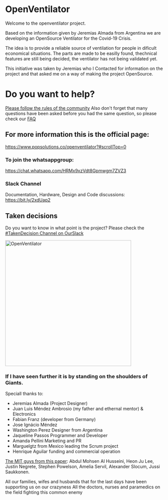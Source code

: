 # OpenVentilator

Welcome to the openventilator project.

Based on the information given by Jeremias Almada from Argentina we are developing an OpenSource Ventilator for the Covid-19 Crisis.

The idea is to provide a reliable source of ventilation for people in dificult economical situations. 
The parts are made to be easilly found, thechnical features are still being decided, the ventilator has not being validated yet.

This initiative was taken by Jeremias who I Contacted for information on the project and that asked me on a way of making the project OpenSource.

# Do you want to help? 
[Please follow the rules of the community](https://www.popsolutions.co/community-guidelines?#scrollTop=0)
Also don't forget that many questions have been asked before you had the same question, so please check our [FAQ](https://www.popsolutions.co/forum/comunidade-aberta-1/faq)

## For more information this is the official page: 
https://www.popsolutions.co/openventilator?#scrollTop=0

### To join the whatsappgroup: 
https://chat.whatsapp.com/HRMx9xzVdt8Gpmwgm7ZVZ3

### Slack Channel
Documentation, Hardware, Design and Code discussions: https://bit.ly/2xdUap2

## Taken decisions
Do you want to know in what point is the project? Please check the [#TakenDecision Channel on OurSlack](https://openventilator-c-19.slack.com/archives/C010KFG8MUP)

<p float="left">
	<img src="https://www.popsolutions.co/web/image/64924/WhatsApp%20Image%202020-03-22%20at%2012.30.25.jpeg" alt="OpenVentilator" height="400">
	
</p>

### If I have seen further it is by standing on the shoulders of Giants.

Speciall thanks to:
 - Jeremias Almada (Project Designer)
 - Juan Luis Méndez Ambrosio (my father and ethernal mentor) & Electronics
 - Fabian Franz (developer from Germany)
 - Jose Ignácio Méndez
 - Washington Perez Designer from Argentina
 - Jaqueline Passos Programmer and Developer
 - Amanda Pellini Marketing and PR
 - Marguelgtz from Mexico leading the Scrum project
 - Henrique Aguilar funding and commercial operation
 
 [The MIT guys from this paper](https://web.mit.edu/2.75/projects/DMD_2010_Al_Husseini.pdf): Abdul Mohsen Al Husseini, Heon Ju Lee, Justin Negrete, Stephen Powelson, Amelia Servil,
Alexander Slocum, Jussi Saukkonen. 

All our families, wifes and husbands that for the last days have been supporting us on our crazyness
All the doctors, nurses and paramedics on the field fighting this common enemy




